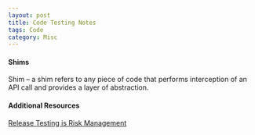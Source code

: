 ```yaml
---
layout: post
title: Code Testing Notes
tags: Code
category: Misc
---
```


#### Shims ####

Shim – a shim refers to any piece of code that performs interception of an API call and provides a layer of abstraction.

#### Additional Resources ####

[Release Testing is Risk Management](https://www.simple-talk.com/opinion/opinion-pieces/release-testing-is-risk-management-theatre/)  
